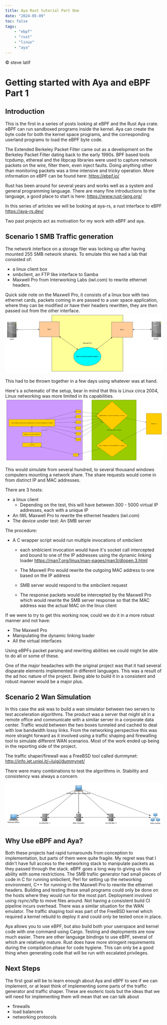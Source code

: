 ```yaml
---
title: Aya Rust tutorial Part One
date: "2024-05-09"
toc: false
tags:
	- "ebpf"
	- "rust"
	- "linux"
	- "aya"
---
```

&copy; steve latif 

# Getting started with Aya and eBPF Part 1

## Introduction

This is the first in a series of posts looking at eBPF and the
Rust Aya crate. eBPF can run sandboxed programs inside the kernel.
Aya can create the byte code for both the kernel space
programs, and the corresponding  userland programs to load the eBPF byte code.

The Extended Berkeley Packet Filter came out as a development on 
the Berkeley Packet Filter
dating back to the early 1990s. 
BPF based tools tcpdump, ethereal and 
the libpcap libraries were used to capture
network packets on the wire, filter them, even inject faults. 
Doing anything  other than monitoring packets was a time intensive and tricky 
operation. More information on eBPF can be found here: <https://ebpf.io/>

Rust has been around for several years and works well as a system and 
general programming language. There are many fine introductions to the language,
a good place to start is here: <https://www.rust-lang.org/>

In this series of articles we will be looking at 
aya-rs, a rust interface to eBPF <https://aya-rs.dev/>

Two past projects act as motivation for my work with 
eBPF and aya.


## Scenario 1 SMB Traffic generation

The network interface on 
a storage filer was locking up after having 
mounted 255 SMB network shares. 
To emulate this we had a lab that consisted of:

-   a linux client box
-   smbclient, an FTP like interface to Samba
-   Maxwell Pro from Interworking Labs (iwl.com) to rewrite ethernet headers.

Quick side note on the Maxwell Pro, it 
consists of a linux box with two ethernet cards, packets coming in are passed to 
a user space application, where they can be modified or have their headers
rewritten, they are then passed out from the other interface.
![img](./images/maxwell_pro.png)

This had to be thrown together in a few days using whatever was at hand.

Here's a schematic of the setup, bear in mind that this is Linux circa 2004, 
Linux networking was more limited in its capabilities. 
![img](./images/smb_test_bed.png)

This would simulate from several hundred, to several thousand windows computers
mounting a network share. The share requests would come in from distinct IP and MAC 
addresses.

There are 3 hosts:

-   a linux client
    -   Depending on the test, this will have between 300 - 5000 virtual IP addresses, each with a unique IP
-   An IWL Maxwell Pro to rewrite the ethernet headers (iwl.com)
-   The device under test: An SMB server

The procedure:

-   A C wrapper script would run multiple invocations of smbclient 
    -   each smblcient invocation would have it's socket call intercepted and bound to one of the IP addresses 
        using the dynamic linking loader <https://man7.org/linux/man-pages/man3/dlopen.3.html>
    
    -   The Maxwell Pro would rewrite the outgoing MAC address to one based on the IP address
    -   SMB server would respond to the smbclient request
    -   The response packets would be intercepted by the Maxwell Pro which would rewrite the SMB server response so that the MAC address was the actual MAC on the linux client

If we were to try to get this working now, could we do it in a more robust manner and not have:

-   The Maxwell Pro
-   Manipulating the dynamic linking loader
-   All the virtual interfaces

Using eBPFs packet parsing and rewriting abilities we could might be able 
to do all or some of these. 

One of the major headaches with the original project was that it had several disparate 
elements implemented in different languages. This was a result of the ad hoc nature of the project.
Being able to build it in a consistent and robust manner would be a major plus.


## Scenario 2 Wan Simulation

In this case the ask was to build a wan simulator between two servers to 
test acceleration algorithms. The product was a server that might sit in 
a remote office and communicate with a similar server in a corporate 
data center. Traffic would between the two boxes tunneled and cached 
to deal with low bandwidth lossy links.
From the networking perspective this 
was more straight forward as it involved using a traffic shaping and 
firewalling tool to simulate different WAN scenarios. Most of the work 
ended up being in the reporting side of the project. 

The traffic shaper/firewall was a FreeBSD tool called dummynet: <http://info.iet.unipi.it/~luigi/dummynet/>

There were many combinations to test the algorithms in. Stability and consistency 
was always a concern. 

![img](./images/wan_emulator.png)

## Why Use eBPF and Aya?

Both these projects had rapid turnarounds from conception to implementation,
but parts of them were quite fragile. My regret was that I didn't have 
full access to the networking stack to manipulate packets as they passed
through the stack. eBPF goes a long way to giving us this ability with some
restrictions.
The SMB trafiic generator had small pieces of code in C for running smbclient, 
Perl for setting up the networking environment, C++ for running 
in the Maxwell Pro to rewrite the ethernet headers. Building and testing
these small programs could only be done on the hosts where they would run
for the most part. Deployment involved using rsync/sftp to move files around.
Not having a consistent build CI pipeline incurs overhead. 
There was a similar situation for the WAN emulator. The traffic shaping tool
was part of the FreeBSD kernel which required a kernel rebuild to deploy it 
and could only be tested once in place.

Aya allows you to use eBPF, but also build both your userspace and kernel 
code with one command using Cargo. Testing and deployments are now
much easier. There are other language bindings to use eBPF, several 
of which are relatively mature. Rust does have more stringent requirements
during the compilation phase for code hygiene. This can only be a good thing
when generating code that will be run with escalated privileges.


## Next Steps

The first goal will be to learn enough about Aya and eBPF to see if we can
implement, or at least think of implementing some parts of the traffic 
generator and traffic shaper. These are esoteric tools
but the ideas that we will need for implementing them will mean that 
we can talk about

-   firewalls
-   load balancers
-   networking protocols

